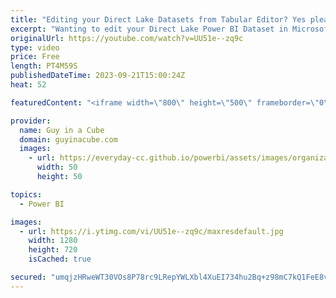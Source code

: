 ```yaml
---
title: "Editing your Direct Lake Datasets from Tabular Editor? Yes please!"
excerpt: "Wanting to edit your Direct Lake Power BI Dataset in Microsoft Fabric? Now writing via the XMLA endpoint is supported. Patrick shows you how to use tools to modify.  Announcing XMLA Write support for Direct Lake datasets https://blog.fabric.microsoft.com/en-us/blog/announcing-xmla-write-support-for-direct-lake-datasets?ft=All"
originalUrl: https://youtube.com/watch?v=UU51e--zq9c
type: video
price: Free
length: PT4M59S
publishedDateTime: 2023-09-21T15:00:24Z
heat: 52

featuredContent: "<iframe width=\"800\" height=\"500\" frameborder=\"0\" src=\"https://www.youtube.com/embed/UU51e--zq9c\" allow=\"accelerometer; autoplay; encrypted-media; gyroscope; picture-in-picture\" allowfullscreen></iframe>"

provider:
  name: Guy in a Cube
  domain: guyinacube.com
  images:
    - url: https://everyday-cc.github.io/powerbi/assets/images/organizations/guyinacube.com-50x50.jpg
      width: 50
      height: 50

topics:
  - Power BI

images:
  - url: https://i.ytimg.com/vi/UU51e--zq9c/maxresdefault.jpg
    width: 1280
    height: 720
    isCached: true

secured: "umqjzHRweWT30VOs8P78rc9LRepYWLXbl4XuEI734hu2Bq+z98mC7kQ1FeE8vuOJYSs5/frkYfq3VLpBAXcdeXkXE/srOU6dBwEDyyIvzY3oZ6jCprZ06ETnHeIVxjTdm9Oh4bhMgUyOskVTTCffEdObo6TQIDLJxG4qSGTdDuBdPxIkcWmzZZdejceJOz5pu1oqf30bqJKhT/1UiBpBRGYcuMUyBUUsyqgfjpIVxkMCibJtI0cY2fHwI8dYlTECSWNlggJCH55PISDmuRh1oj7LKQ4yLBnC7JaDr73nxhj1z/DGDp9rqRIkiuVh1kqIaLJ8qW4Fpnh/YtQgSPtoWS4RfdXUhnDkenq/1LEn3UAXNxnePnjxkRKbEnJPGVWfvSWhbRzyOfJeaBeGDPTnjhZfjClGPcJ5KWS1B4efXHE=;+Vc1FQZ8KbqmBkUcRvOVsQ=="
---
```


